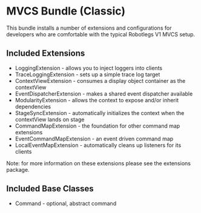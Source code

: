 # MVCS Bundle (Classic)

This bundle installs a number of extensions and configurations for developers who are comfortable with the typical Robotlegs V1 MVCS setup.

## Included Extensions

* LoggingExtension - allows you to inject loggers into clients
* TraceLoggingExtension - sets up a simple trace log target
* ContextViewExtension - consumes a display object container as the contextView
* EventDispatcherExtension - makes a shared event dispatcher available
* ModularityExtension - allows the context to expose and/or inherit dependencies
* StageSyncExtension - automatically initializes the context when the contextView lands on stage
* CommandMapExtension - the foundation for other command map extensions
* EventCommandMapExtension - an event driven command map
* LocalEventMapExtension - automatically cleans up listeners for its clients

Note: for more information on these extensions please see the extensions package.

## Included Base Classes

* Command - optional, abstract command
